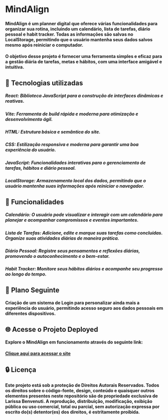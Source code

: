 # MindAlign
#### **MindAlign** é um **planner digital** que oferece várias funcionalidades para organizar sua rotina, incluindo um calendário, lista de tarefas, diário pessoal e habit tracker. Todas as informações são salvas no **LocalStorage**, permitindo que o usuário mantenha seus dados salvos mesmo após reiniciar o computador.

#### O objetivo desse projeto é fornecer uma ferramenta simples e eficaz para a gestão diária de tarefas, metas e hábitos, com uma interface amigável e intuitiva.

## 🚀 Tecnologias utilizadas
##### **React**: Biblioteca JavaScript para a construção de interfaces dinâmicas e reativas.

##### **Vite**: Ferramenta de build rápida e moderna para otimização e desenvolvimento ágil.

##### HTML: Estrutura básica e semântica do site.

##### CSS: Estilização responsiva e moderna para garantir uma boa experiência do usuário.

##### JavaScript: Funcionalidades interativas para o gerenciamento de tarefas, hábitos e diário pessoal.

##### LocalStorage: Armazenamento local dos dados, permitindo que o usuário mantenha suas informações após reiniciar o navegador.

## 🔎 Funcionalidades
##### Calendário: O usuário pode visualizar e interagir com um calendário para planejar e acompanhar compromissos e eventos importantes.

##### Lista de Tarefas: Adicione, edite e marque suas tarefas como concluídas. Organize suas atividades diárias de maneira prática.

##### Diário Pessoal: Registre seus pensamentos e reflexões diárias, promovendo o autoconhecimento e o bem-estar.

##### Habit Tracker: Monitore seus hábitos diários e acompanhe seu progresso ao longo do tempo.

## 📅 Plano Seguinte
#### Criação de um **sistema de Login** para personalizar ainda mais a experiência do usuário, permitindo acesso seguro aos dados pessoais em diferentes dispositivos.

## 🌐 Acesse o Projeto Deployed
#### Explore o **MindAlign** em funcionamento através do seguinte link:

[**Clique aqui para acessar o site**](https://mind-align.vercel.app)

## 🔒 Licença
#### Este projeto está sob a proteção de Direitos Autorais Reservados. Todos os direitos sobre o código-fonte, design, conteúdo e quaisquer outros elementos presentes neste repositório são de propriedade exclusiva de Larissa Benvenuti. A reprodução, distribuição, modificação, exibição pública ou uso comercial, total ou parcial, sem autorização expressa por escrito do(s) detentor(es) dos direitos, é estritamente proibida.
